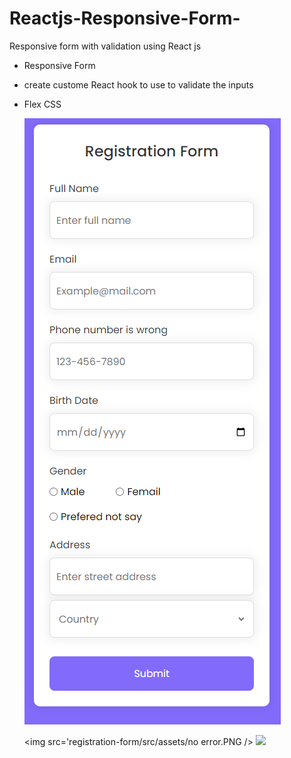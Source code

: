 # Reactjs-Responsive-Form-
Responsive form with validation using React js

 - Responsive Form
 - create custome React hook to use to validate the inputs  
 - Flex CSS

   <img src='registration-form/src/assets/responsive.PNG' />


   <img src='registration-form/src/assets/no error.PNG />
   <img src='registration-form/src/assets/rثسحخىسهرث.PNG' />


